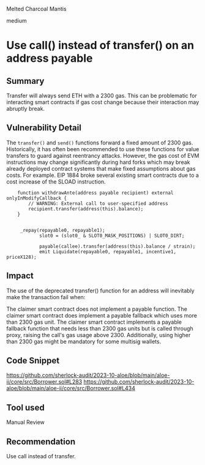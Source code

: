 Melted Charcoal Mantis

medium

# Use call() instead of transfer() on an address payable
## Summary
Transfer will always send ETH with a 2300 gas. This can be problematic for interacting smart contracts if gas cost change because their interaction may abruptly break.

## Vulnerability Detail
The `transfer()` and `send()` functions forward a fixed amount of 2300 gas. Historically, it has often been recommended to use these functions for value transfers to guard against reentrancy attacks. However, the gas cost of EVM instructions may change significantly during hard forks which may break already deployed contract systems that make fixed assumptions about gas costs. For example. EIP 1884 broke several existing smart contracts due to a cost increase of the SLOAD instruction.
```solidity
    function withdrawAnte(address payable recipient) external onlyInModifyCallback {
        // WARNING: External call to user-specified address
        recipient.transfer(address(this).balance);
    }


```
```solidity
     _repay(repayable0, repayable1);
            slot0 = (slot0_ & SLOT0_MASK_POSITIONS) | SLOT0_DIRT;

            payable(callee).transfer(address(this).balance / strain);
            emit Liquidate(repayable0, repayable1, incentive1, priceX128);
```

## Impact
The use of the deprecated transfer() function for an address will inevitably make the transaction fail when:

The claimer smart contract does not implement a payable function.
The claimer smart contract does implement a payable fallback which uses more than 2300 gas unit.
The claimer smart contract implements a payable fallback function that needs less than 2300 gas units but is called through proxy, raising the call's gas usage above 2300.
Additionally, using higher than 2300 gas might be mandatory for some multisig wallets.

## Code Snippet
https://github.com/sherlock-audit/2023-10-aloe/blob/main/aloe-ii/core/src/Borrower.sol#L283
https://github.com/sherlock-audit/2023-10-aloe/blob/main/aloe-ii/core/src/Borrower.sol#L434

## Tool used

Manual Review

## Recommendation
Use call instead of transfer.

